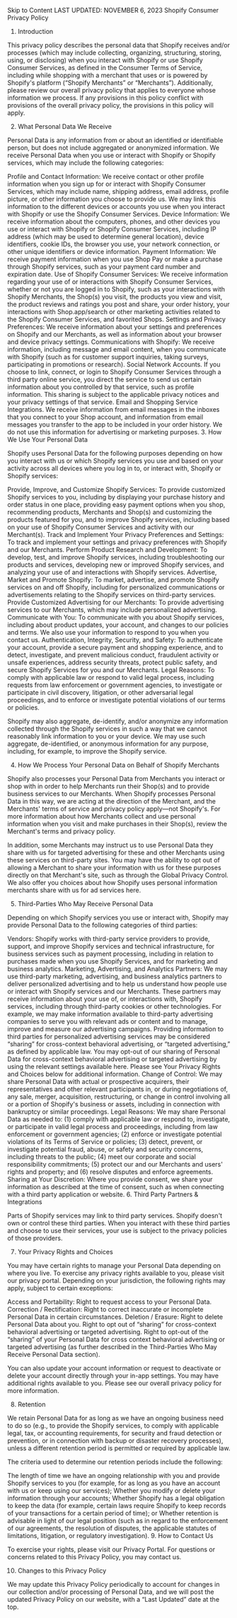 Skip to Content
LAST UPDATED: NOVEMBER 6, 2023
Shopify Consumer Privacy Policy
1. Introduction

This privacy policy describes the personal data that Shopify receives and/or processes (which may include collecting, organizing, structuring, storing, using, or disclosing) when you interact with Shopify or use Shopify Consumer Services, as defined in the Consumer Terms of Service, including while shopping with a merchant that uses or is powered by Shopify's platform (“Shopify Merchants” or “Merchants”). Additionally, please review our overall privacy policy that applies to everyone whose information we process. If any provisions in this policy conflict with provisions of the overall privacy policy, the provisions in this policy will apply.

2. What Personal Data We Receive

Personal Data is any information from or about an identified or identifiable person, but does not include aggregated or anonymized information. We receive Personal Data when you use or interact with Shopify or Shopify services, which may include the following categories:

Profile and Contact Information: We receive contact or other profile information when you sign up for or interact with Shopify Consumer Services, which may include name, shipping address, email address, profile picture, or other information you choose to provide us. We may link this information to the different devices or accounts you use when you interact with Shopify or use the Shopify Consumer Services.
Device Information: We receive information about the computers, phones, and other devices you use or interact with Shopify or Shopify Consumer Services, including IP address (which may be used to determine general location), device identifiers, cookie IDs, the browser you use, your network connection, or other unique identifiers or device information.
Payment Information: We receive payment information when you use Shop Pay or make a purchase through Shopify services, such as your payment card number and expiration date.
Use of Shopify Consumer Services: We receive information regarding your use of or interactions with Shopify Consumer Services, whether or not you are logged in to Shopify, such as your interactions with Shopify Merchants, the Shop(s) you visit, the products you view and visit, the product reviews and ratings you post and share, your order history, your interactions with Shop.app/search or other marketing activities related to the Shopify Consumer Services, and favorited Shops.
Settings and Privacy Preferences: We receive information about your settings and preferences on Shopify and our Merchants, as well as information about your browser and device privacy settings.
Communications with Shopify: We receive information, including message and email content, when you communicate with Shopify (such as for customer support inquiries, taking surveys, participating in promotions or research).
Social Network Accounts. If you choose to link, connect, or login to Shopify Consumer Services through a third party online service, you direct the service to send us certain information about you controlled by that service, such as profile information. This sharing is subject to the applicable privacy notices and your privacy settings of that service.
Email and Shopping Service Integrations. We receive information from email messages in the inboxes that you connect to your Shop account, and information from email messages you transfer to the app to be included in your order history. We do not use this information for advertising or marketing purposes.
3. How We Use Your Personal Data

Shopify uses Personal Data for the following purposes depending on how you interact with us or which Shopify services you use and based on your activity across all devices where you log in to, or interact with, Shopify or Shopify services:

Provide, Improve, and Customize Shopify Services: To provide customized Shopify services to you, including by displaying your purchase history and order status in one place, providing easy payment options when you shop, recommending products, Merchants and Shop(s) and customizing the products featured for you, and to improve Shopify services, including based on your use of Shopify Consumer Services and activity with our Merchant(s).
Track and Implement Your Privacy Preferences and Settings: To track and implement your settings and privacy preferences with Shopify and our Merchants.
Perform Product Research and Development: To develop, test, and improve Shopify services, including troubleshooting our products and services, developing new or improved Shopify services, and analyzing your use of and interactions with Shopify services.
Advertise, Market and Promote Shopify: To market, advertise, and promote Shopify services on and off Shopify, including for personalized communications or advertisements relating to the Shopify services on third-party services.
Provide Customized Advertising for our Merchants: To provide advertising services to our Merchants, which may include personalized advertising.
Communicate with You: To communicate with you about Shopify services, including about product updates, your account, and changes to our policies and terms. We also use your information to respond to you when you contact us.
Authentication, Integrity, Security, and Safety: To authenticate your account, provide a secure payment and shopping experience, and to detect, investigate, and prevent malicious conduct, fraudulent activity or unsafe experiences, address security threats, protect public safety, and secure Shopify Services for you and our Merchants.
Legal Reasons: To comply with applicable law or respond to valid legal process, including requests from law enforcement or government agencies, to investigate or participate in civil discovery, litigation, or other adversarial legal proceedings, and to enforce or investigate potential violations of our terms or policies.

Shopify may also aggregate, de-identify, and/or anonymize any information collected through the Shopify services in such a way that we cannot reasonably link information to you or your device. We may use such aggregate, de-identified, or anonymous information for any purpose, including, for example, to improve the Shopify service.

4. How We Process Your Personal Data on Behalf of Shopify Merchants

Shopify also processes your Personal Data from Merchants you interact or shop with in order to help Merchants run their Shop(s) and to provide business services to our Merchants. When Shopify processes Personal Data in this way, we are acting at the direction of the Merchant, and the Merchants' terms of service and privacy policy apply—not Shopify's. For more information about how Merchants collect and use personal information when you visit and make purchases in their Shop(s), review the Merchant's terms and privacy policy.

In addition, some Merchants may instruct us to use Personal Data they share with us for targeted advertising for these and other Merchants using these services on third-party sites. You may have the ability to opt out of allowing a Merchant to share your information with us for these purposes directly on that Merchant's site, such as through the Global Privacy Control. We also offer you choices about how Shopify uses personal information merchants share with us for ad services here.

5. Third-Parties Who May Receive Personal Data

Depending on which Shopify services you use or interact with, Shopify may provide Personal Data to the following categories of third parties:

Vendors: Shopify works with third-party service providers to provide, support, and improve Shopify services and technical infrastructure, for business services such as payment processing, including in relation to purchases made when you use Shopify Services, and for marketing and business analytics.
Marketing, Advertising, and Analytics Partners: We may use third-party marketing, advertising, and business analytics partners to deliver personalized advertising and to help us understand how people use or interact with Shopify services and our Merchants. These partners may receive information about your use of, or interactions with, Shopify services, including through third-party cookies or other technologies. For example, we may make information available to third-party advertising companies to serve you with relevant ads or content and to manage, improve and measure our advertising campaigns. Providing information to third parties for personalized advertising services may be considered “sharing” for cross-context behavioral advertising, or “targeted advertising,” as defined by applicable law. You may opt-out of our sharing of Personal Data for cross-context behavioral advertising or targeted advertising by using the relevant settings available here. Please see Your Privacy Rights and Choices below for additional information.
Change of Control: We may share Personal Data with actual or prospective acquirers, their representatives and other relevant participants in, or during negotiations of, any sale, merger, acquisition, restructuring, or change in control involving all or a portion of Shopify's business or assets, including in connection with bankruptcy or similar proceedings.
Legal Reasons: We may share Personal Data as needed to: (1) comply with applicable law or respond to, investigate, or participate in valid legal process and proceedings, including from law enforcement or government agencies; (2) enforce or investigate potential violations of its Terms of Service or policies; (3) detect, prevent, or investigate potential fraud, abuse, or safety and security concerns, including threats to the public; (4) meet our corporate and social responsibility commitments; (5) protect our and our Merchants and users' rights and property; and (6) resolve disputes and enforce agreements.
Sharing at Your Discretion: Where you provide consent, we share your information as described at the time of consent, such as when connecting with a third party application or website.
6. Third Party Partners & Integrations

Parts of Shopify services may link to third party services. Shopify doesn't own or control these third parties. When you interact with these third parties and choose to use their services, your use is subject to the privacy policies of those providers.

7. Your Privacy Rights and Choices

You may have certain rights to manage your Personal Data depending on where you live. To exercise any privacy rights available to you, please visit our privacy portal. Depending on your jurisdiction, the following rights may apply, subject to certain exceptions:

Access and Portability: Right to request access to your Personal Data.
Correction / Rectification: Right to correct inaccurate or incomplete Personal Data in certain circumstances.
Deletion / Erasure: Right to delete Personal Data about you.
Right to opt out of “sharing” for cross-context behavioral advertising or targeted advertising. Right to opt-out of the “sharing” of your Personal Data for cross context behavioral advertising or targeted advertising (as further described in the Third-Parties Who May Receive Personal Data section).

You can also update your account information or request to deactivate or delete your account directly through your in-app settings. You may have additional rights available to you. Please see our overall privacy policy for more information.

8. Retention

We retain Personal Data for as long as we have an ongoing business need to do so (e.g., to provide the Shopify services, to comply with applicable legal, tax, or accounting requirements, for security and fraud detection or prevention, or in connection with backup or disaster recovery processes), unless a different retention period is permitted or required by applicable law.

The criteria used to determine our retention periods include the following:

The length of time we have an ongoing relationship with you and provide Shopify services to you (for example, for as long as you have an account with us or keep using our services);
Whether you modify or delete your information through your accounts;
Whether Shopify has a legal obligation to keep the data (for example, certain laws require Shopify to keep records of your transactions for a certain period of time); or
Whether retention is advisable in light of our legal position (such as in regard to the enforcement of our agreements, the resolution of disputes, the applicable statutes of limitations, litigation, or regulatory investigation).
9. How to Contact Us

To exercise your rights, please visit our Privacy Portal. For questions or concerns related to this Privacy Policy, you may contact us.

10. Changes to this Privacy Policy

We may update this Privacy Policy periodically to account for changes in our collection and/or processing of Personal Data, and we will post the updated Privacy Policy on our website, with a “Last Updated” date at the top.
